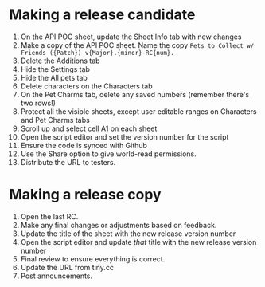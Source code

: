 # Making a release candidate
1. On the API POC sheet, update the Sheet Info tab with new changes
1. Make a copy of the API POC sheet. Name the copy `Pets to Collect w/ Friends ({Patch}) v{Major}.{minor}-RC{num}.`
1. Delete the Additions tab
1. Hide the Settings tab
1. Hide the All pets tab
1. Delete characters on the Characters tab
1. On the Pet Charms tab, delete any saved numbers (remember there's two rows!)
1. Protect all the visible sheets, except user editable ranges on Characters and Pet Charms tabs
1. Scroll up and select cell A1 on each sheet
1. Open the script editor and set the version number for the script
1. Ensure the code is synced with Github
1. Use the Share option to give world-read permissions.
1. Distribute the URL to testers.

# Making a release copy
1. Open the last RC.
1. Make any final changes or adjustments based on feedback.
1. Update the title of the sheet with the new release version number
1. Open the script editor and update *that* title with the new release version number
1. Final review to ensure everything is correct.
1. Update the URL from tiny.cc
1. Post announcements.
